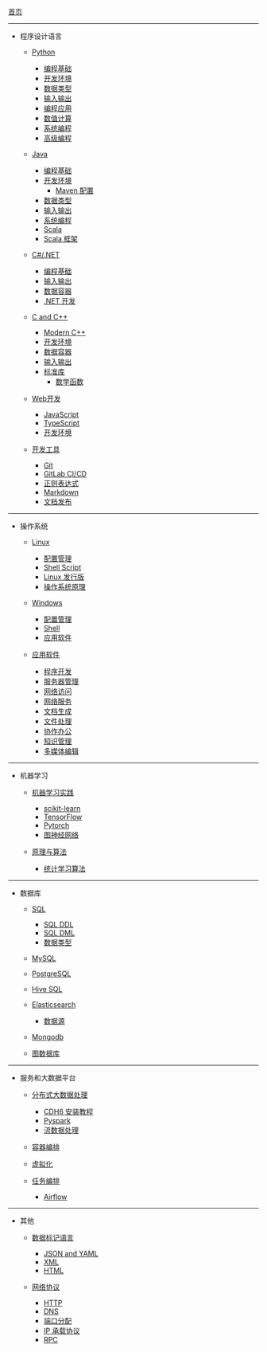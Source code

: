 [首页](/README.md)

<!-- Issue 1: relative path in sidebar changes its base path
     when the opening document changes.

     Fix: use absolute path for sidebar, only use relative path's in 
     documents.
  -->

<!-- Issue 4: Relative paths in HTML elements are not converted to 
     unified absolute URLs

     Fix: convert source to replace the relative path in embedded HTML elements.
-->

<!-- Issue 2: sidebar file should not contain headers, otherwise it these
     headers will be repeatedly added to the sub-nodes when `/_sidebar.md`
     is shared by all sub-folders.

     Fix: Do not write headers in `_sidebar.md`, instead, write 
     multi-level lists to reflect content hierarchy.
     -->

<!-- Issue 3: when used with `docsify-sidebar-collapse`, the link on 
     parent nodes is invalid. The click event triggers collapse/expand.

     Fix: no need to fix as this is the expected behavior.
    -->

<!-- Issue 5: footnote plugin coincide with regex pattern [^abc]. -->

<!-- Issue 6: highlight block ==...== does not work. -->
---

- 程序设计语言

  - [Python](/Python/Python编程基础.md)

    - [编程基础](/Python/Python编程基础.md)
    - [开发环境](/Python/Python开发环境.md)
    - [数据类型](/Python/Python数据类型.md)
    - [输入输出](/Python/Python输入输出.md)
    - [编程应用](/Python/Python编程应用.md)
    - [数值计算](/Python/Python数值计算.md)
    - [系统编程](/Python/Python系统编程.md)
    - [高级编程](/Python/Python高级编程.md)

  - [Java](/Java/JAVA编程基础.md)

    - [编程基础](/Java/JAVA编程基础.md)
    - [开发环境](/Java/Java开发环境.md)
      - [Maven 配置](/Java/Maven%20POM.md)
    - [数据类型](/Java/JAVA数据类型.md)
    - [输入输出](/Java/JAVA输入输出.md)
    - [系统编程](/Java/JAVA系统编程.md)
    - [Scala](/Java/Scala.md)
    - [Scala 框架](/Java/ScalaFrameworks.md)

  - [C#/.NET](/CSharp.NET/CSharp编程基础.md)

    - [编程基础](/CSharp.NET/CSharp编程基础.md)
    - [输入输出](/CSharp.NET/CSharp输入输出.md)
    - [数据容器](/CSharp.NET/CSharp数据容器.md)
    <!-- - [数值计算](/CSharp.NET/CSharp数值计算.md) -->
    - [.NET 开发](/CSharp.NET/dotnet开发.md)

  - [C and C++](/CC++/Modern%20C++.md)

    - [Modern C++](/CC++/Modern%20C++.md)
    - [开发环境](/CC++/C++开发环境.md)
    - [数据容器](/CC++/C++容器.md)
    - [输入输出](/CC++/输入输出.md)
    - [标准库](/CC++/标准函数库.md)
      - [数学函数](/CC++/数学函数.md)

  - [Web开发]()

    - [JavaScript](/JavaScript/JavaScript.md)
    - [TypeScript](/JavaScript/TypeScript.md)
    - [开发环境](/JavaScript/JS开发环境.md)

  - [开发工具]()
    - [Git](/开发环境/git.md)
    - [GitLab CI/CD](/开发环境/gitlab-cicd.md)
    - [正则表达式](/笔记/正则表达式.md)
    - [Markdown](/阅读与写作/markdown.md)
    - [文档发布](/阅读与写作/pandoc.md)

---

- 操作系统

  - [Linux](/Linux/Linux配置和管理.md)

    - [配置管理](/Linux/Linux配置和管理.md)
    - [Shell Script](/Linux/Linux-Shell.md)
    - [Linux 发行版](/Linux/Linux发行版.md)
    - [操作系统原理](/Linux/操作系统原理.md)

  - [Windows](Windows/Windows配置管理.md)

    - [配置管理](/Windows/Windows配置管理.md)
    - [Shell](/Windows/Windows%20Shell.md)
    - [应用软件](/Windows/Windows%20Applications.md)

  - [应用软件]()
    - [程序开发](/应用软件/程序开发软件.md)
    - [服务器管理](/应用软件/服务器管理软件.md)
    - [网络访问](/应用软件/网络访问软件.md)
    - [网络服务](/应用软件/网络服务软件.md)
    - [文档生成](/应用软件/文档生成软件.md)
    - [文件处理](/应用软件/文件处理软件.md)
    - [协作办公](/应用软件/协作办公软件.md)
    - [知识管理](/应用软件/知识管理软件.md)
    - [多媒体编辑](/应用软件/多媒体编辑软件.md)

---

- 机器学习

  - [机器学习实践](/机器学习/机器学习实践.md)

    - [scikit-learn](/机器学习/ScikitLearn.md)
    - [TensorFlow](/机器学习/TensorFlow.md)
    - [Pytorch](/机器学习/Pytorch.md)
    - [图神经网络](/机器学习/图神经网络.md)

  - [原理与算法](/机器学习/机器学习原理与算法.md)
    - [统计学习算法](/机器学习/统计学习算法.md)

---

- 数据库

  - [SQL](/数据库/SQL语法.md)

    - [SQL DDL](/数据库/SQL%20DDL.md)
    - [SQL DML](/数据库/SQL%20DML.md)
    - [数据类型](/数据库/SQL数据类型.md)

  - [MySQL](/数据库/MySQL.md)
  - [PostgreSQL](/数据库/PostgreSQL.md)
  - [Hive SQL](/数据库/HiveSQL.md)
  - [Elasticsearch](/数据库/Elasticsearch.md)

    - [数据源](/数据库/Elastic%20Datasource.md)

  - [Mongodb](/数据库/Mongodb.md)
  - [图数据库](/数据库/GraphDatabase.md)

---

- 服务和大数据平台

  - [分布式大数据处理](/服务器/分布式大数据处理.md)

    - [CDH6 安装教程](/服务器/CDH6大数据集群离线安装.md)
    - [Pyspark](/服务器/Spark%20Python%20API.md)
    - [流数据处理](/服务器/流数据处理.md)

  - [容器编排](/服务器/容器编排.md)
  - [虚拟化](/服务器/虚拟化.md)
  - [任务编排]()
    - [Airflow](/服务器/Airflow.md)

---

- 其他

  - [数据标记语言]()

    - [JSON and YAML](/数据交换语言/JSON%20and%20YAML.md)
    - [XML](/数据交换语言/XML.md)
    - [HTML](/数据交换语言/HTML.md)

  - [网络协议]()
    - [HTTP](/Protocols/http.md)
    - [DNS](/Protocols/DNS.md)
    - [端口分配](/Protocols/端口分配.md)
    - [IP 承载协议](/Protocols/IP%20protocol%20numbers.md)
    - [RPC](/Protocols/RPC.md)

